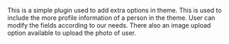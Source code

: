This is a simple plugin used to add extra options in theme.
This is used to include the more profile information of a person in the theme.
User can modify the fields according to our needs.
There also an image upload option available to upload the photo of user.
